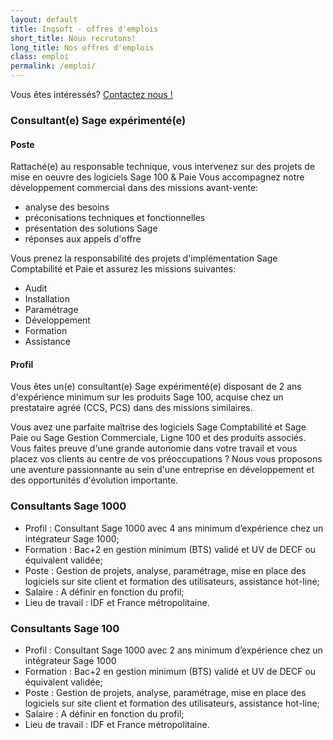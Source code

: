```yaml
---
layout: default
title: Ingsoft - offres d'emplois
short_title: Nous recrutons!
long_title: Nos offres d'emplois
class: emploi
permalink: /emploi/
---
```


Vous êtes intéressés? [Contactez nous !](mailto:contact@ingsoft.fr)


### Consultant(e) Sage expérimenté(e)

#### Poste

Rattaché(e) au responsable technique, vous intervenez sur des projets de mise en oeuvre des logiciels Sage 100 & Paie Vous accompagnez notre développement commercial dans des missions avant-vente:

* analyse des besoins
* préconisations techniques et fonctionnelles
* présentation des solutions Sage
* réponses aux appels d'offre

Vous prenez la responsabilité des projets d'implémentation Sage Comptabilité et Paie et assurez les missions suivantes:

* Audit
* Installation
* Paramétrage
* Développement
* Formation
* Assistance


#### Profil

Vous êtes un(e) consultant(e) Sage expérimenté(e) disposant de 2 ans d'expérience minimum sur les produits Sage 100, acquise chez un prestataire agréé (CCS, PCS) dans des missions similaires.

Vous avez une parfaite maîtrise des logiciels Sage Comptabilité et Sage Paie ou Sage Gestion Commerciale, Ligne 100 et des produits associés.
Vous faites preuve d'une grande autonomie dans votre travail et vous placez vos clients au centre de vos préoccupations ?
Nous vous proposons une aventure passionnante au sein d'une entreprise en développement et des opportunités d'évolution importante.


### Consultants Sage 1000
* Profil : Consultant Sage 1000 avec 4 ans minimum d’expérience chez un intégrateur Sage 1000;
* Formation : Bac+2 en gestion minimum (BTS) validé et UV de DECF ou équivalent validée;
* Poste : Gestion de projets, analyse, paramétrage, mise en place des logiciels sur site client et formation des utilisateurs, assistance hot-line;
* Salaire : A définir en fonction du profil;
* Lieu de travail : IDF et France métropolitaine.

### Consultants Sage 100
* Profil : Consultant Sage 1000 avec 2 ans minimum d’expérience chez un intégrateur Sage 1000
* Formation : Bac+2 en gestion minimum (BTS) validé et UV de DECF ou équivalent validée;
* Poste : Gestion de projets, analyse, paramétrage, mise en place des logiciels sur site client et formation des utilisateurs, assistance hot-line;
* Salaire : A définir en fonction du profil;
* Lieu de travail : IDF et France métropolitaine.

